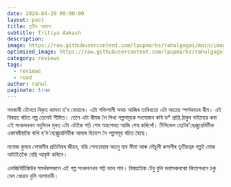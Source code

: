 ```yaml
---
date: 2024-04-20 09:00:00
layout: post
title: তৃতীয় আকাশ
subtitle: Tritiya Aakash
description: 
image: https://raw.githubusercontent.com/lpupmarks/rahulgogoi/main/images/17.webp
optimized_image: https://raw.githubusercontent.com/lpupmarks/rahulgogoi/main/images/17.webp
category: reviews
tags:
  - reviews
  - read
author: rahul
paginate: true
---
```


সমকামী যৌনতা বিকৃত কামনা হ'ব নোৱাৰে। এটা শক্তিশালী অথচ আজিৰ তাৰিখতো এটা অত্যন্ত স্পৰ্শকাতৰ থীম। এই বিষয়ত ৰচিত গল্প তেনেই সীমিত। তেনে এটা থীমক লৈ লিখা গল্পসমূহক সংযোজন কৰি ড° প্ৰাপ্তি ঠাকুৰ বাইদেৱে কৰা এই সংকলনখন বহুদিনৰ মূৰত এটা এটাকৈ পঢ়ি শেষ অৱশেষত আজি শেষ কৰিলোঁ। টিপিকেল হেটেৰ'ছেক্সুৱেলিটীক একাষৰীয়াকৈ ৰাখি হ'ম'ছেক্সুৱেলিটীক আধাৰ হিচাপে লৈ গল্পসমূহ ৰচিত হৈছে।

মনোজ কুমাৰ গোস্বামীৰ প্ৰতিবিম্বৰ জীৱন, বন্তি শেনচোৱাৰ অতনু যাৰ সীমা আৰু মৌচুমী কন্দলীৰ তৃতীয়ত্বৰ গল্পই মোক আটাইতকৈ বেছি আকৃষ্ট কৰিলে।

এলজিবিটিকিউৰ সমৰ্থকসকলে এই গল্প সংকলনখন পঢ়ি ভাল পাব। বিষয়টোক টেবু বুলি ভবাসকলকো কিতাপখনে চকু মেল খোৱাব বুলি আশাবাদী।
